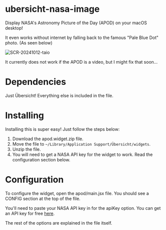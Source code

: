 # ubersicht-nasa-image
Display NASA's Astronomy Picture of the Day (APOD) on your macOS desktop!

It even works without internet by falling back to the famous "Pale Blue Dot" photo. (As seen below)

![SCR-20241012-taio](https://github.com/user-attachments/assets/f641405f-3269-47e9-a53c-b0e4830c7b56)

It currently does not work if the APOD is a video, but I might fix that soon...

# Dependencies
Just Übersicht! Everything else is included in the file.

# Installing
Installing this is super easy! Just follow the steps below:

1. Download the apod.widget.zip file.
2. Move the file to `~/Library/Application Support/Übersicht/widgets`.
3. Unzip the file.
4. You will need to get a NASA API key for the widget to work. Read the configuration section below.

# Configuration
To configure the widget, open the apod/main.jsx file. You should see a CONFIG section at the top of the file.

You'll need to paste your NASA API key in for the apiKey option. You can get an API key for free <a href="https://api.nasa.gov/">here</a>. 

The rest of the options are explained in the file itself.
